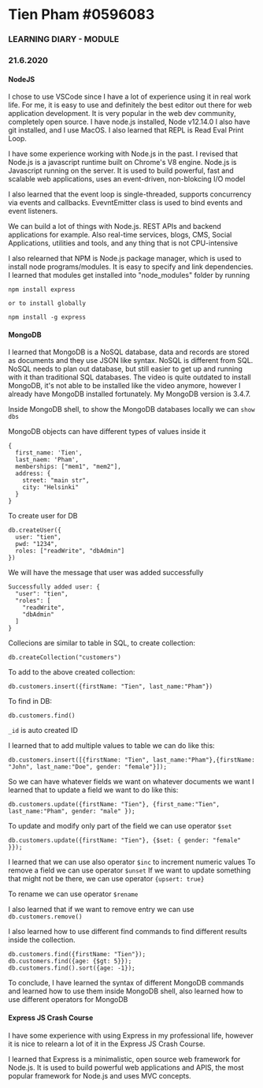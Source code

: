 # Tien Pham #0596083

### LEARNING DIARY - MODULE

### 21.6.2020

####  NodeJS
I chose to use VSCode since I have a lot of experience using it in real work life. For me, it is easy to use and definitely the best editor out there for web application development. It is very popular in the web dev community, completely open source.
I have node.js installed, Node v12.14.0
I also have git installed, and I use MacOS.
I also learned that REPL is Read Eval Print Loop.

I have some experience working with Node.js in the past. I revised that Node.js  is a javascript runtime built on Chrome's V8 engine. Node.js is Javascript running on the server. It is used to build powerful, fast and scalable web applications, uses an event-driven, non-blokcing I/O model

I also learned that the event loop is single-threaded, supports concurrency via events and callbacks. EvevntEmitter class is used to bind events and event listeners.

We can build a lot of things with Node.js. REST APIs and backend applications for example. Also real-time services, blogs, CMS, Social Applications, utilities and tools, and any thing that is not CPU-intensive

I also relearned that NPM is Node.js package manager, which is used to install node programs/modules. It is easy to specify and link dependencies. I learned that modules get installed into "node_modules" folder by running 

```
npm install express

or to install globally

npm install -g express
```

####  MongoDB
I learned that MongoDB is a NoSQL database, data and records are stored as documents and they use JSON like syntax. NoSQL is different from SQL. NoSQL needs to plan out database, but still easier to get up and running with it than traditional SQL databases.
The video is quite outdated to install MongoDB, it's not able to be installed like the video anymore, however I already have MongoDB installed fortunately. My MongoDB version is 3.4.7. 

Inside MongoDB shell, to show the MongoDB databases locally we can `show dbs`

MongoDB objects can have different types of values inside it
```
{
  first_name: 'Tien',
  last_naem: 'Pham',
  memberships: ["mem1", "mem2"],
  address: {
    street: "main str",
    city: "Helsinki"
  }
}
```

To create user for DB
```
db.createUser({
  user: "tien",
  pwd: "1234",
  roles: ["readWrite", "dbAdmin"]
})
```

We will have the message that user was added successfully
```
Successfully added user: {
  "user": "tien",
  "roles": [
    "readWrite",
    "dbAdmin"
  ]
}
```

Collecions are similar to table in SQL, to create collection:
```
db.createCollection("customers")
```

To add to the above created collection: 
```
db.customers.insert({firstName: "Tien", last_name:"Pham"})
```

To find in DB: 
```
db.customers.find()
```

`_id` is auto created ID 

I learned that to add multiple values to table we can do like this: 
```
db.customers.insert([{firstName: "Tien", last_name:"Pham"},{firstName: "John", last_name:"Doe", gender: "female"}]);
```

So we can have whatever fields we want on whatever documents we want
I learned that to update a field we want to do like this: 
```
db.customers.update({firstName: "Tien"}, {first_name:"Tien", last_name:"Pham", gender: "male" });
```

To update and modify only part of the field we can use operator `$set`
```
db.customers.update({firstName: "Tien"}, {$set: { gender: "female" }});
```

I learned that we can use also operator `$inc` to increment numeric values
To remove a field we can use operator `$unset`
If we want to update something that might not be there, we can use operator `{upsert: true}`

To rename we can use operator `$rename`

I also learned that if we want to remove entry we can use `db.customers.remove()`

I also learned how to use different find commands to find different results inside the collection. 
```
db.customers.find({firstName: "Tien"});
db.customers.find({age: {$gt: 5}});
db.customers.find().sort({age: -1}); 
```


To conclude, I have learned the syntax of different MongoDB commands and learned how to use them inside MongoDB shell, also learned how to use different operators for MongoDB

#### Express JS Crash Course
I have some experience with using Express in my professional life, however it is nice to relearn a lot of it in the Express JS Crash Course.

I learned that Express is a minimalistic, open source web framework for Node.js. It is used to build powerful web applications and APIS, the most popular framework for Node.js and uses MVC concepts.